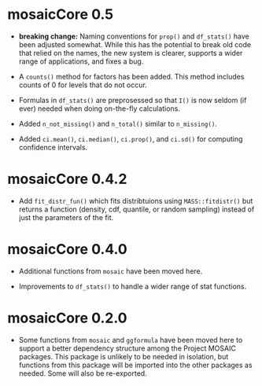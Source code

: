 
# mosaicCore 0.5


* **breaking change:** Naming conventions for `prop()` and `df_stats()` have
been adjusted somewhat.  While this has the potential to break old code that
relied on the names, the new system is clearer, supports a wider range of
applications, and fixes a bug.

* A `counts()` method for factors has been added.  This method includes counts
of 0 for levels that do not occur.

* Formulas in `df_stats()` are preprosessed so that `I()` is now seldom (if ever) 
needed when doing on-the-fly calculations.

* Added `n_not_missing()` and `n_total()` similar to `n_missing()`.

* Added `ci.mean()`, `ci.median()`, `ci.prop()`, and `ci.sd()` for computing confidence intervals.

# mosaicCore 0.4.2

* Add `fit_distr_fun()` which fits distribtuions using `MASS::fitdistr()` but
returns a function (density, cdf, quantile, or random sampling) instead of just
the parameters of the fit.

# mosaicCore 0.4.0

* Additional functions from `mosaic` have been moved here.

* Improvements to `df_stats()` to handle a wider range of stat functions.

# mosaicCore 0.2.0

* Some functions from `mosaic` and `ggformula` have been moved here to support a better dependency structure among the Project MOSAIC packages.  This package is unlikely to be needed in isolation, but functions from this package will be imported into the other packages as needed.  Some will also be re-exported.



